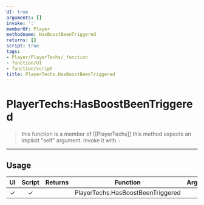 ```yaml
---
UI: true
arguments: []
invoke: ':'
memberOf: Player
methodname: HasBoostBeenTriggered
returns: []
script: true
tags:
- Player/PlayerTechs/_function
- function/UI
- function/script
title: PlayerTechs.HasBoostBeenTriggered
---
```

# PlayerTechs:HasBoostBeenTriggered
> this function is a member of [[PlayerTechs]]
> this method expects an implicit "self" argument. invoke it with `:`
-----
## Usage
|  UI | Script | Returns | Function | Arguments |
|:---:|:------:|-------:|:--------:|:---------|
|✓|✓||PlayerTechs:HasBoostBeenTriggered||
